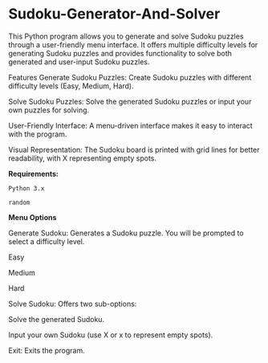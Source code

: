 # Sudoku-Generator-And-Solver

This Python program allows you to generate and solve Sudoku puzzles through a user-friendly menu interface. It offers multiple difficulty levels for generating Sudoku puzzles and provides functionality to solve both generated and user-input Sudoku puzzles.

Features
Generate Sudoku Puzzles: Create Sudoku puzzles with different difficulty levels (Easy, Medium, Hard).

Solve Sudoku Puzzles: Solve the generated Sudoku puzzles or input your own puzzles for solving.

User-Friendly Interface: A menu-driven interface makes it easy to interact with the program.

Visual Representation: The Sudoku board is printed with grid lines for better readability, with X representing empty spots.

**Requirements:**

```Python 3.x```

```random```

**Menu Options**

Generate Sudoku: Generates a Sudoku puzzle. You will be prompted to select a difficulty level.

Easy

Medium

Hard

Solve Sudoku: Offers two sub-options:

Solve the generated Sudoku.

Input your own Sudoku (use X or x to represent empty spots).

Exit: Exits the program.
